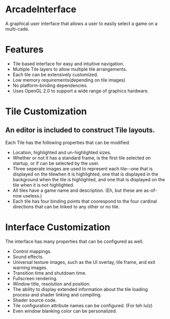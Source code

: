 ArcadeInterface
===============

A graphical user interface that allows a user to easily select a game on a multi-cade.

Features
========
* Tile based interface for easy and intuitive navigation.
* Multiple Tile layers to allow multiple tile arrangements.
* Each tile can be extensively customized.
* Low memory requirements(depending on tile images)
* No platform-binding dependencies.
* Uses OpenGL 2.0 to support a wide range of graphics hardware.

Tile Customization
=============
An editor is included to construct Tile layouts. 
------------------------------------------------
Each Tile has the following properties that can be modified.
* Location, highlighted and un-highlighted sizes.
* Whether or not it has a standard frame, is the first tile selected on startup, or if can be selected by the
user.
* Three seperate images are used to represent each tile--one that is displayed on the tilewhen it is 
highlighted, one that is displayed in the background when the tile is highlighted, and one that is displayed
on the tile when it is not highlighted.
* All tiles have a game name and description. (Eh, but these are as-of-now useless.)
* Each tile has four binding points that coorespond to the four cardinal directions that can be linked to any
other or no tile.

Interface Customization
=======================
The interface has many properties that can be configured as well.
* Control mappings.
* Sound effects.
* Universal texture images, such as the UI overlay, tile frame, and exit warning images.
* Transition time and shutdown time.
* Fullscreen rendering.
* Window title, resolution and position.
* The ability to display extended information about the tile loading process and shader linking and compiling.
* Shader source code.
* Tile configuration attribute names can be configured. (For teh lulz)
* Even window blanking color can be personalized.

